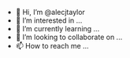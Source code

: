 - 👋 Hi, I’m @alecjtaylor
- 👀 I’m interested in ...
- 🌱 I’m currently learning ...
- 💞️ I’m looking to collaborate on ...
- 📫 How to reach me ...

<!---
alecjtaylor/alecjtaylor is a ✨ special ✨ repository because its `README.md` (this file) appears on your GitHub profile.
You can click the Preview link to take a look at your changes.
--->
